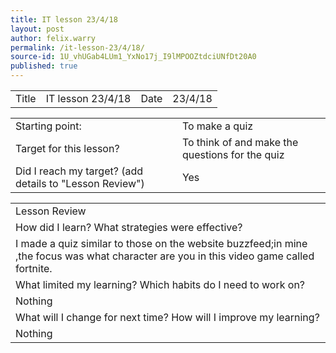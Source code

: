```yaml
---
title: IT lesson 23/4/18
layout: post
author: felix.warry
permalink: /it-lesson-23/4/18/
source-id: 1U_vhUGab4LUm1_YxNo17j_I9lMPOOZtdciUNfDt20A0
published: true
---
```

<table>
  <tr>
    <td>Title</td>
    <td>IT lesson 23/4/18</td>
    <td>Date</td>
    <td> 23/4/18</td>
  </tr>
</table>


<table>
  <tr>
    <td>Starting point:</td>
    <td>To make a quiz</td>
  </tr>
  <tr>
    <td>Target for this lesson?</td>
    <td>To think of and make the questions for the quiz</td>
  </tr>
  <tr>
    <td>Did I reach my target? 
(add details to "Lesson Review")</td>
    <td> Yes </td>
  </tr>
</table>


<table>
  <tr>
    <td>Lesson Review</td>
  </tr>
  <tr>
    <td>How did I learn? What strategies were effective? </td>
  </tr>
  <tr>
    <td>I made a quiz similar to those on the website buzzfeed;in mine ,the focus was what character are you in this video game called fortnite.</td>
  </tr>
  <tr>
    <td>What limited my learning? Which habits do I need to work on? </td>
  </tr>
  <tr>
    <td>Nothing</td>
  </tr>
  <tr>
    <td>What will I change for next time? How will I improve my learning?</td>
  </tr>
  <tr>
    <td>Nothing</td>
  </tr>
</table>


